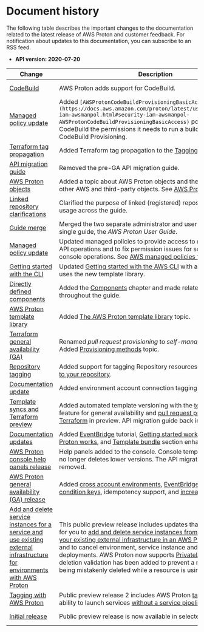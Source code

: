 # Document history<a name="doc-history"></a>

The following table describes the important changes to the documentation related to the latest release of AWS Proton and customer feedback\. For notification about updates to this documentation, you can subscribe to an RSS feed\.
+ **API version: 2020\-07\-20**

| Change | Description | Date | 
| --- |--- |--- |
| [CodeBuild](#doc-history) | AWS Proton adds support for CodeBuild\. | November 16, 2022 | 
| [Managed policy update](#doc-history) | Added `[AWSProtonCodeBuildProvisioningBasicAccess](https://docs.aws.amazon.com/proton/latest/userguide/security-iam-awsmanpol.html#security-iam-awsmanpol-AWSProtonCodeBuildProvisioningBasicAccess)` policy that gives CodeBuild the permissions it needs to run a build for AWS Proton CodeBuild Provisioning\. | November 11, 2022 | 
| [Terraform tag propagation](#doc-history) | Added Terraform tag propagation to the [Tagging](resources.html) chapter\. | September 16, 2022 | 
| [API migration guide](#doc-history) | Removed the pre\-GA API migration guide\. | August 12, 2022 | 
| [AWS Proton objects](#doc-history) | Added a topic about AWS Proton objects and their relationship to other AWS and third\-party objects\. See [AWS Proton objects](ag-works-objects.html)\. | July 29, 2022 | 
| [Linked repository clarifications](#doc-history) | Clarified the purpose of linked \(registered\) repositories and their usage across the guide\. | July 18, 2022 | 
| [Guide merge](#doc-history) | Merged the two separate administrator and user guides into a single guide, the *AWS Proton User Guide*\. | June 30, 2022 | 
| [Managed policy update](#doc-history) | Updated managed policies to provide access to new AWS Proton API operations and to fix permission issues for some AWS Proton console operations\. See [AWS managed policies for AWS Proton](security-iam-awsmanpol.html)\. | June 20, 2022 | 
| [Getting started with the CLI](#doc-history) | Updated [Getting started with the AWS CLI](ag-getting-started-cli.html) with a new tutorial that uses the new template library\. | June 14, 2022 | 
| [Directly defined components](#doc-history) | Added the [Components](ag-components.html) chapter and made related modifications throughout the guide\. | June 1, 2022 | 
| [AWS Proton template library](#doc-history) | Added [The AWS Proton template library](ag-getting-started-templates.html) topic\. | May 6, 2022 | 
| [Terraform general availability \(GA\)](#doc-history) | Renamed *pull request provisioning* to *self\-managed provisioning*\. Added [Provisioning methods](ag-works-prov-methods.html) topic\. | March 23, 2022 | 
| [Repository tagging](#doc-history) | Added support for tagging Repository resources\. See [Create a link to your repository](ag-create-repo.html)\. | March 23, 2022 | 
| [Documentation update](#doc-history) | Added environment account connection tagging\. | November 26, 2021 | 
| [Template syncs and Terraform preview](#doc-history) | Added automated template versioning with the [template sync](ag-template-sync-configs.html) feature for general availability and [pull request provisioning with Terraform](ag-infrastructure-tmp-files.html) in preview\. API migration guide back in\. | November 24, 2021 | 
| [Documentation updates](#doc-history) | Added [EventBridge](event-tutorial-sns.html) tutorial, [Getting started workflow](ag-admin-workflow.html), [How AWS Proton works](ag-works.html), and [Template bundle](ag-template-authoring.html#ag-template-bundles) section enhancements\. | September 17, 2021 | 
| [AWS Proton console help panels release](#doc-history) | Help panels added to the console\. Console template version delete no longer deletes lower versions\. The API migration guide has been removed\. | September 8, 2021 | 
| [AWS Proton general availability \(GA\) release](#doc-history) | Added [cross account environments](ag-env-account-connections.html), [EventBridge monitoring](monitoring.html), [IAM condition keys](security_iam_service-with-iam.html), idempotency support, and [increased quotas](ag-limits.html)\. | June 9, 2021 | 
| [Add and delete service instances for a service and use existing external infrastructure for environments with AWS Proton](#doc-history) | This public preview release includes updates that make it possible for you to [add and delete service instances from a service](ag-svc-update.html), to [use your existing external infrastructure in an AWS Proton environment](template-create.html) and to cancel environment, service instance and pipeline deployments\. AWS Proton now supports [PrivateLink](infrastructure-security.html)\. An additional deletion validation has been added to prevent a minor version from being mistakenly deleted while a resource is using it\. | April 27, 2021 | 
| [Tagging with AWS Proton](#doc-history) | Public preview release 2 includes AWS Proton [tagging](resources.html) and the ability to launch services [without a service pipeline](ag-create-svc.html)\. | March 5, 2021 | 
| [Initial release](#doc-history) | Public preview release is now available in selected regions\. | December 1, 2020 | 